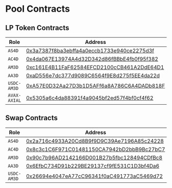 # Pool Contracts

## LP Token Contracts

| Role         | Address                                                                                                               |
| ------------ | --------------------------------------------------------------------------------------------------------------------- |
| `AS4D`       | [0x3a7387f8ba3ebffa4a0eccb1733e940ce2275d3f](https://snowtrace.io/address/0x3a7387f8ba3ebffa4a0eccb1733e940ce2275d3f) |
| `AC4D`       | [0x4da067E13974A4d32D342d86fBBbE4fb0f95f382](https://snowtrace.io/address/0x4da067E13974A4d32D342d86fBBbE4fb0f95f382) |
| `AM3D`       | [0xc161E4B11FaF62584EFCD2100cCB461A2DdE64D1](https://snowtrace.io/address/0xc161E4B11FaF62584EFCD2100cCB461A2DdE64D1) |
| `AA3D`       | [0xaD556e7dc377d9089C6564f9E8d275f5EE4da22d](https://snowtrace.io/address/0xaD556e7dc377d9089C6564f9E8d275f5EE4da22d) |
| `USDC-AM3D`  | [0xA57E0D32Aa27D3b1D5AFf6a8A786C6A4DADb818F](https://snowtrace.io/address/0xA57E0D32Aa27D3b1D5AFf6a8A786C6A4DADb818F) |
| `AVAX-AXIAL` | [0x5305a6c4da88391f4a9045bf2ed57f4bf0cf4f62](https://snowtrace.io/address/0x5305a6c4da88391f4a9045bf2ed57f4bf0cf4f62) |

## Swap Contracts

| Role        | Address                                                                                                               |
| ----------- | --------------------------------------------------------------------------------------------------------------------- |
| `AS4D`      | [0x2a716c4933A20Cd8B9f9D9C39Ae7196A85c24228](https://snowtrace.io/address/0x2a716c4933A20Cd8B9f9D9C39Ae7196A85c24228) |
| `AC4D`      | [0x8c3c1C6F971C01481150CA7942bD2bbB9Bc27bC7](https://snowtrace.io/address/0x8c3c1C6F971C01481150CA7942bD2bbB9Bc27bC7) |
| `AM3D`      | [0x90c7b96AD2142166D001B27b5fbc128494CDfBc8](https://snowtrace.io/address/0x90c7b96AD2142166D001B27b5fbc128494CDfBc8) |
| `AA3D`      | [0x6EfbC734D91b229BE29137cf9fE531C1D3bf4Da6](https://snowtrace.io/address/0x6EfbC734D91b229BE29137cf9fE531C1D3bf4Da6) |
| `USDC-AM3D` | [0x26694e4047eA77cC96341f0aC491773aC5469d72](https://snowtrace.io/address/0x26694e4047eA77cC96341f0aC491773aC5469d72) |
